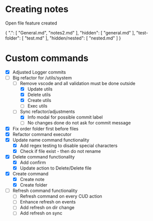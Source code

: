 # Creating notes

Open file feature created

{
    ".": [
        "General.md",
        "notes2.md"
    ],
    "hidden": [
        "general.md"
    ],
    "test-folder": [
        "test.md"
    ],
    "hidden/nested": [
        "nested.md"
    ]
}

# Custom commands
- [X] Adjusted Logger commits
- [ ] Big refactor for /utils/system 
    - [ ] Remove vscode and all validation must be done outside
        - [X] Update utils
        - [X] Delete utils
        - [X] Create utils
        - [ ] Exec utils
    - [ ] Sync refactor/adjustments
        - [X] Info modal for possible commit label
        - [ ] No changes done do not ask for commit message
- [X] Fix order folder first before files
- [X] Refactor command executor
- [X] Update name command functionality
    - [X] Add regex testing to disable special characters
    - [X] Check if file exist - then do not rename
- [X] Delete command functionality 
    - [X] Add confirm
    - [X] Update action to Delete/Delete file
- [X] Create command
    - [X] Create note
    - [X] Create folder
- [ ] Refresh command functionality 
    - [ ] Refresh command on every CUD action
    - [ ] Enhance refresh on events
    - [ ] Add refresh on dir change
    - [ ] Add refresh on sync